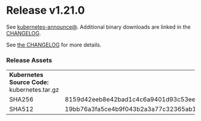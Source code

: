 # Release v1.21.0

See [kubernetes-announce@](https://groups.google.com/forum/#!forum/kubernetes-announce). Additional binary downloads are linked in the [CHANGELOG](https://github.com/kubernetes/kubernetes/blob/master/CHANGELOG/CHANGELOG-1.21.md).

See [the CHANGELOG](https://github.com/kubernetes/kubernetes/blob/master/CHANGELOG/CHANGELOG-1.21.md) for more details.

### Release Assets


<table>
<tr><td colspan=\2\><b>Kubernetes Source Code: </b> kubernetes.tar.gz</td><tr>
<tr><td>SHA256</td><td>8159d42eeb8e42bad1c4c6a9401d93c53eee5e21070a335b97b6c95e531df3d5</td></tr>
<tr><td>SHA512</td><td>19bb76a3fa5ce4b9f043b2a3a77c32365ab1fcb902d8dd6678427fb8be8f49f64a5a03dc46aaef9c7dadee05501cf83412eda46f0edacbb8fc1ed0bf5fb79142</td></tr>
</table>


